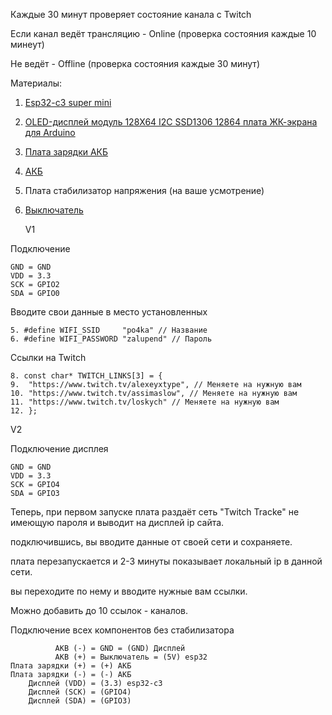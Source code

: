 Каждые 30 минут проверяет состояние канала с Twitch

Если канал ведёт трансляцию - Online (проверка состояния каждые 10 минеут)
	
Не ведёт - Offline (проверка состояния каждые 30 минут)


				
Материалы:
	
1.  [Esp32-c3 super mini](https://aliexpress.ru/item/1005008071552950.html?spm=a2g2w.orderdetail.0.0.1b154aa6PEifeg&sku_id=12000043776095242&_ga=2.189686635.170616291.1747557580-163422283.1734148707)	
2.  [OLED-дисплей модуль 128X64 I2C SSD1306 12864 плата ЖК-экрана для Arduino](https://aliexpress.ru/item/1005003660103053.html?spm=a2g2w.orderdetail.0.0.57ef4aa6J2MVI1&sku_id=12000026690967964&_ga=2.189686635.170616291.1747557580-163422283.1734148707)
3.  [Плата зарядки АКБ](https://aliexpress.ru/item/1005008071552950.html?spm=a2g2w.orderdetail.0.0.1b154aa6PEifeg&sku_id=12000043776095242&_ga=2.189686635.170616291.1747557580-163422283.1734148707)
4.  [АКБ](https://aliexpress.ru/item/32765535358.html?sku_id=65817664434)
5.  Плата стабилизатор напряжения (на ваше усмотрение)
6.  [Выключатель](https://aliexpress.ru/item/32964400942.html?spm=a2g2w.orderdetail.0.0.50824aa64SqFKa&sku_id=66549810542&_ga=2.155609851.170616291.1747557580-163422283.1734148707)

	
    V1 

  Подключение

	GND = GND
 	VDD = 3.3
	SCK = GPIO2
 	SDA = GPIO0

 Вводите свои данные в место установленных

	5. #define WIFI_SSID     "po4ka" // Название
	6. #define WIFI_PASSWORD "zalupend" // Пароль

 Ссылки на Twitch 

	8. const char* TWITCH_LINKS[3] = {
	9.  "https://www.twitch.tv/alexeyxtype", // Меняете на нужную вам
	10. "https://www.twitch.tv/assimaslow", // Меняете на нужную вам
	11. "https://www.twitch.tv/loskych" // Меняете на нужную вам
	12. };

V2

  Подключение дисплея
	
 	GND = GND
 	VDD = 3.3
	SCK = GPIO4
 	SDA = GPIO3

Теперь, при первом запуске плата раздаёт сеть "Twitch Tracke" не имеющую пароля и выводит на дисплей ip сайта.

 подключившись, вы вводите данные от своей сети и сохраняете.
 
плата перезапускается и 2-3 минуты показывает локальный ip в данной сети.

вы переходите по нему и вводите нужные вам ссылки.

Можно добавить до 10 ссылок - каналов.

Подключение всех компонентов без стабилизатора

	 
              AKB (-) = GND = (GND) Дисплей
	          AKB (+) = Выключатель = (5V) esp32
 	Плата зарядки (+) = (+) АКБ
 	Плата зарядки (-) = (-) АКБ
	    Дисплей (VDD) = (3.3) esp32-c3
	    Дисплей (SCK) = (GPIO4)
	    Дисплей (SDA) = (GPIO3)
 
